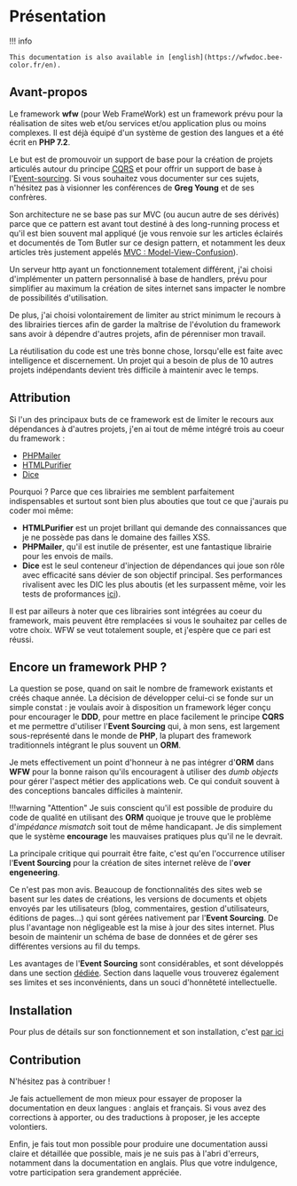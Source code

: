 # Présentation

!!! info

	This documentation is also available in [english](https://wfwdoc.bee-color.fr/en).


## Avant-propos

Le framework **wfw** (pour Web FrameWork) est un framework prévu pour la réalisation
de sites web et/ou services et/ou application plus ou moins complexes. Il est
déjà équipé d'un système de gestion des langues et a été écrit en **PHP 7.2**.

Le but est de promouvoir un support de base pour la création de projets articulés autour
du principe [CQRS](cqrs) et pour offrir un support de base à l'[Event-sourcing](event_sourcing). Si vous souhaitez
vous documenter sur ces sujets, n'hésitez pas à visionner les conférences de **Greg Young** et
de ses confrères.

Son architecture ne se base pas sur MVC (ou aucun autre de ses dérivés) parce
que ce pattern est avant tout destiné à des long-running process et qu'il est bien
souvent mal appliqué (je vous renvoie sur les articles éclairés et documentés de Tom Butler sur ce design
pattern, et notamment les deux articles très justement appelés
[MVC : Model-View-Confusion](https://r.je/views-are-not-templates.html)).

Un serveur http ayant un fonctionnement totalement différent, j'ai choisi d'implémenter
un pattern personnalisé à base de handlers, prévu pour simplifier au maximum
la création de sites internet sans impacter le nombre de possibilités d'utilisation.

De plus, j'ai choisi volontairement de limiter au strict minimum le recours à
des librairies tierces afin de garder la maîtrise de l'évolution du framework
sans avoir à dépendre d'autres projets, afin de pérenniser mon travail.

La réutilisation du code est une très bonne chose, lorsqu'elle est faite avec
intelligence et discernement. Un projet qui a besoin de plus de 10 autres projets
indépendants devient très difficile à maintenir avec le temps.

## Attribution

Si l'un des principaux buts de ce framework est de limiter le recours aux dépendances
à d'autres projets, j'en ai tout de même intégré trois au coeur du framework :

   - [PHPMailer](https://github.com/PHPMailer/PHPMailer)
   - [HTMLPurifier](http://htmlpurifier.org/)
   - [Dice](https://github.com/Level-2/Dice)

Pourquoi ? Parce que ces librairies me semblent parfaitement indispensables et
surtout sont bien plus abouties que tout ce que j'aurais pu coder moi même:

  - **HTMLPurifier** est un projet brillant qui demande des connaissances que je ne
possède pas dans le domaine des failles XSS.
  - **PHPMailer**, qu'il est inutile de présenter, est une fantastique librairie pour
  les envois de mails.
  - **Dice** est le seul conteneur d'injection de dépendances qui joue son rôle avec
efficacité sans dévier de son objectif principal. Ses performances rivalisent avec
les DIC les plus aboutis (et les surpassent même, voir les tests de proformances
[ici](https://github.com/Level-2/Dice#performance)).

Il est par ailleurs à noter que ces librairies sont intégrées au coeur du framework,
mais peuvent être remplacées si vous le souhaitez par celles de votre choix.
WFW se veut totalement souple, et j'espère que ce pari est réussi.

## Encore un framework PHP ?

La question se pose, quand on sait le nombre de framework existants et créés chaque année. La décision
de développer celui-ci se fonde sur un simple constat : je voulais avoir à disposition
un framework léger conçu pour encourager le **DDD**, pour mettre en place facilement le principe **CQRS**
 et me permettre d'utiliser l'**Event Sourcing** qui, à mon sens, est largement sous-représenté dans
 le monde de **PHP**, la plupart des framework traditionnels intégrant le plus souvent un **ORM**.

Je mets effectivement un point d'honneur à ne pas intégrer d'**ORM** dans **WFW** pour la bonne raison
qu'ils encouragent à utiliser des *dumb objects* pour gérer l'aspect métier des applications web. Ce
qui conduit souvent à des conceptions bancales difficiles à maintenir.

!!!warning "Attention"
    Je suis conscient qu'il est possible de produire du code de qualité en utilisant des **ORM** quoique
    je trouve que le problème d'*impédance mismatch* soit tout de même handicapant.
    Je dis simplement que le système **encourage** les mauvaises pratiques plus qu'il ne le devrait.

La principale critique qui pourrait être faite, c'est qu'en l'occurrence utiliser l'**Event Sourcing**
pour la création de sites internet relève de l'**over engeneering**.

Ce n'est pas mon avis. Beaucoup de fonctionnalités des sites web se basent sur les dates de créations, les
versions de documents et objets envoyés par les utilisateurs (blog, commentaires, gestion d'utilisateurs,
 éditions de pages...) qui sont gérées nativement par l'**Event Sourcing**. De plus l'avantage non
 négligeable est la mise à jour des sites internet. Plus besoin de maintenir un schéma de base de
 données et de gérer ses différentes versions au fil du temps.

Les avantages de l'**Event Sourcing** sont considérables, et sont développés dans une section [dédiée]().
Section dans laquelle vous trouverez également ses limites et ses inconvénients, dans un souci
d'honnêteté intellectuelle.

## Installation

Pour plus de détails sur son fonctionnement et son installation, c'est [par ici](/general/start)

## Contribution

N'hésitez pas à contribuer !

Je fais actuellement de mon mieux pour essayer de proposer
la documentation en deux langues : anglais et français. Si vous avez des corrections
à apporter, ou des traductions à proposer, je les accepte volontiers.

Enfin, je fais tout mon possible pour produire une documentation aussi claire et
détaillée que possible, mais je ne suis pas à l'abri d'erreurs, notamment dans
la documentation en anglais. Plus que votre indulgence, votre participation sera
grandement appréciée.
